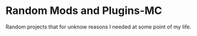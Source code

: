 # Random Mods and Plugins-MC
Random projects that for unknow reasons I needed at some point of my life.
